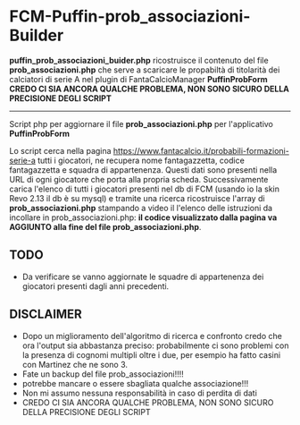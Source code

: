 # FCM-Puffin-prob_associazioni-Builder


**puffin_prob_associazioni_buider.php** ricostruisce il contenuto del file **prob_associazioni.php** che serve a scaricare le propabiltà di titolarità dei calciatori di serie A nel plugin di FantaCalcioManager **PuffinProbForm**
**CREDO CI SIA ANCORA QUALCHE PROBLEMA, NON SONO SICURO DELLA PRECISIONE DEGLI SCRIPT**

---
Script php per aggiornare il file **prob_associazioni.php** per l'applicativo **PuffinProbForm**

Lo script cerca nella pagina https://www.fantacalcio.it/probabili-formazioni-serie-a tutti i giocatori, ne recupera nome fantagazzetta, codice fantagazzetta e squadra di appartenenza. Questi dati sono presenti nella URL di ogni giocatore che porta alla propria scheda.
Successivamente carica l'elenco di tutti i giocatori presenti nel db di FCM (usando io la skin Revo 2.13 il db è su mysql) e tramite una ricerca ricostruisce l'array di **prob_associazioni.php** stampando a video il l'elenco delle istruzioni da incollare in prob_associazioni.php: **il codice visualizzato dalla pagina va AGGIUNTO alla fine del file prob_associazioni.php**.

## TODO
- Da verificare se vanno aggiornate le squadre di appartenenza dei giocatori presenti dagli anni precedenti.

## DISCLAIMER

 - Dopo un miglioramento dell'algoritmo di ricerca e confronto credo che ora l'output sia abbastanza preciso: probabilmente ci sono problemi con la presenza di cognomi multipli oltre i due, per esempio ha fatto casini con Martinez che ne sono 3.
 - Fate un backup del file prob_associazioni!!!!
 - potrebbe mancare o essere sbagliata qualche associazione!!!
 - Non mi assumo nessuna responsabilità in caso di perdita di dati
 - CREDO CI SIA ANCORA QUALCHE PROBLEMA, NON SONO SICURO DELLA PRECISIONE DEGLI SCRIPT
